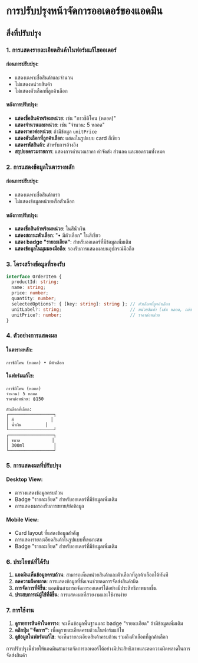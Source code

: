 # การปรับปรุงหน้าจัดการออเดอร์ของแอดมิน

## สิ่งที่ปรับปรุง

### 1. การแสดงรายละเอียดสินค้าในฟอร์มแก้ไขออเดอร์

#### ก่อนการปรับปรุง:
- แสดงเฉพาะชื่อสินค้าและจำนวน
- ไม่แสดงหน่วยสินค้า
- ไม่แสดงตัวเลือกที่ลูกค้าเลือก

#### หลังการปรับปรุง:
- **แสดงชื่อสินค้าพร้อมหน่วย**: เช่น "กาวซิลิโคน (หลอด)"
- **แสดงจำนวนและหน่วย**: เช่น "จำนวน: 5 หลอด"
- **แสดงราคาต่อหน่วย**: ถ้ามีข้อมูล `unitPrice`
- **แสดงตัวเลือกที่ลูกค้าเลือก**: แสดงในรูปแบบ card สีเขียว
- **แสดงรหัสสินค้า**: สำหรับการอ้างอิง
- **สรุปยอดรวมรายการ**: แสดงการคำนวณราคา ค่าจัดส่ง ส่วนลด และยอดรวมทั้งหมด

### 2. การแสดงข้อมูลในตารางหลัก

#### ก่อนการปรับปรุง:
- แสดงเฉพาะชื่อสินค้าแรก
- ไม่แสดงข้อมูลหน่วยหรือตัวเลือก

#### หลังการปรับปรุง:
- **แสดงชื่อสินค้าพร้อมหน่วย**: ในสีน้ำเงิน
- **แสดงสถานะตัวเลือก**: "• มีตัวเลือก" ในสีเขียว
- **แสดง badge "รายละเอียด"**: สำหรับออเดอร์ที่มีข้อมูลเพิ่มเติม
- **แสดงข้อมูลในมุมมองมือถือ**: รองรับการแสดงผลบนอุปกรณ์มือถือ

### 3. โครงสร้างข้อมูลที่รองรับ

```typescript
interface OrderItem {
  productId: string;
  name: string;
  price: number;
  quantity: number;
  selectedOptions?: { [key: string]: string }; // ตัวเลือกที่ลูกค้าเลือก
  unitLabel?: string;                          // หน่วยสินค้า (เช่น หลอด, กล่อง)
  unitPrice?: number;                          // ราคาต่อหน่วย
}
```

### 4. ตัวอย่างการแสดงผล

#### ในตารางหลัก:
```
กาวซิลิโคน (หลอด) • มีตัวเลือก
```

#### ในฟอร์มแก้ไข:
```
กาวซิลิโคน (หลอด)
จำนวน: 5 หลอด
ราคาต่อหน่วย: ฿150

ตัวเลือกที่เลือก:
┌─────────────────┐
│ สี              │
│ น้ำเงิน         │
└─────────────────┘
┌─────────────────┐
│ ขนาด            │
│ 300ml           │
└─────────────────┘
```

### 5. การแสดงผลที่ปรับปรุง

#### Desktop View:
- ตารางแสดงข้อมูลครบถ้วน
- Badge "รายละเอียด" สำหรับออเดอร์ที่มีข้อมูลเพิ่มเติม
- การแสดงผลรองรับการขยาย/ย่อข้อมูล

#### Mobile View:
- Card layout ที่แสดงข้อมูลสำคัญ
- การแสดงรายละเอียดสินค้าในรูปแบบที่เหมาะสม
- Badge "รายละเอียด" สำหรับออเดอร์ที่มีข้อมูลเพิ่มเติม

### 6. ประโยชน์ที่ได้รับ

1. **แอดมินเห็นข้อมูลครบถ้วน**: สามารถเห็นหน่วยสินค้าและตัวเลือกที่ลูกค้าเลือกได้ทันที
2. **ลดความผิดพลาด**: การแสดงข้อมูลที่ชัดเจนช่วยลดการจัดส่งสินค้าผิด
3. **การจัดการที่ดีขึ้น**: แอดมินสามารถจัดการออเดอร์ได้อย่างมีประสิทธิภาพมากขึ้น
4. **ประสบการณ์ผู้ใช้ที่ดีขึ้น**: การแสดงผลที่สวยงามและใช้งานง่าย

### 7. การใช้งาน

1. **ดูรายการสินค้าในตาราง**: จะเห็นข้อมูลพื้นฐานและ badge "รายละเอียด" ถ้ามีข้อมูลเพิ่มเติม
2. **คลิกปุ่ม "จัดการ"**: เพื่อดูรายละเอียดครบถ้วนในฟอร์มแก้ไข
3. **ดูข้อมูลในฟอร์มแก้ไข**: จะเห็นรายละเอียดสินค้าครบถ้วน รวมถึงตัวเลือกที่ลูกค้าเลือก

การปรับปรุงนี้ช่วยให้แอดมินสามารถจัดการออเดอร์ได้อย่างมีประสิทธิภาพและลดความผิดพลาดในการจัดส่งสินค้า
